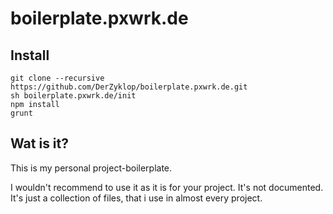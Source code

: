 # boilerplate.pxwrk.de

## Install

```
git clone --recursive https://github.com/DerZyklop/boilerplate.pxwrk.de.git
sh boilerplate.pxwrk.de/init
npm install
grunt
```

## Wat is it?

This is my personal project-boilerplate.

I wouldn't recommend to use it as it is for your project. It's not documented.
It's just a collection of files, that i use in almost every project.
